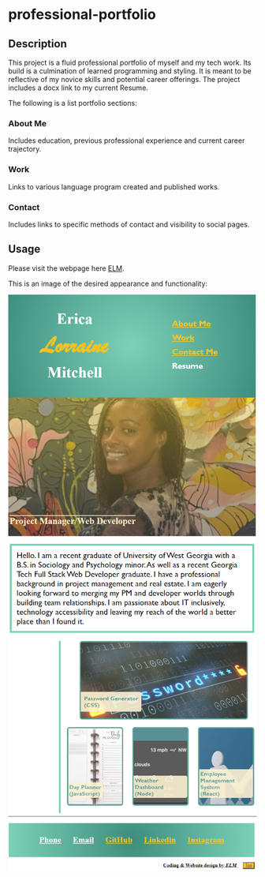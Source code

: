 # professional-portfolio

## Description

This project is a fluid professional portfolio of myself and my tech work. Its build is a culmination of learned programming and styling. It is meant to be reflective of my novice skills and potential career offerings. The project includes a docx link to my current Resume.

The following is a list portfolio sections:

### About Me

Includes education, previous professional experience and current career trajectory.

### Work

Links to various language program created and published works.

### Contact

Includes links to specific methods of contact and visibility to social pages.

## Usage

Please visit the webpage here [ELM](https://ericalorrainemitchell.github.io/professional-portfolio).

This is an image of the desired appearance and functionality:

![WebpageScreenshot](./assets/images/screenshot1.png)
![WebpageScreenshot](./assets/images/screenshot2.png)
![WebpageScreenshot](./assets/images/screenshot3.png)

